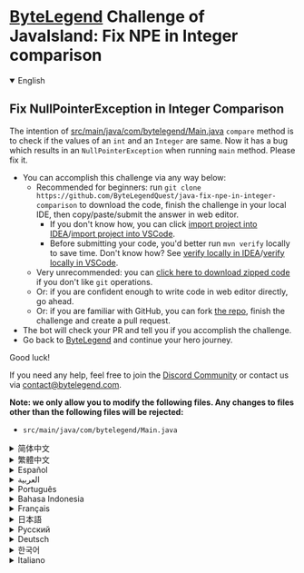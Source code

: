 # [ByteLegend](https://bytelegend.com) Challenge of JavaIsland: Fix NPE in Integer comparison

<details open='true'>
<summary>English</summary>

## Fix NullPointerException in Integer Comparison

The intention of [src/main/java/com/bytelegend/Main.java](https://github.com/ByteLegendQuest/java-fix-npe-in-integer-comparison/blob/main/src/main/java/com/bytelegend/Main.java) `compare` method is to check if the values
of an `int` and an `Integer` are same. Now it has a bug which results in an `NullPointerException`
when running `main` method. Please fix it.

- You can accomplish this challenge via any way below:
  - Recommended for beginners: run `git clone https://github.com/ByteLegendQuest/java-fix-npe-in-integer-comparison` to download the code,
    finish the challenge in your local IDE, then copy/paste/submit the answer in web editor.
    - If you don't know how, you can click [import project into IDEA](https://github.com/ByteLegendQuest/java-fix-npe-in-integer-comparison/blob/main/docs/en/clone-and-import.md)/[import project into VSCode](https://github.com/ByteLegendQuest/java-fix-npe-in-integer-comparison/blob/main/docs/en/clone-and-import-vscode.md).
    - Before submitting your code, you'd better run `mvn verify` locally to save time. Don't know how? See [verify locally in IDEA](https://github.com/ByteLegendQuest/java-fix-npe-in-integer-comparison/blob/main/docs/en/run-mvn-verify-idea.md)/[verify locally in VSCode](https://github.com/ByteLegendQuest/java-fix-npe-in-integer-comparison/blob/main/docs/en/run-mvn-verify-vscode.md).
  - Very unrecommended: you can [click here to download zipped code](https://codeload.github.com/ByteLegendQuest/java-fix-npe-in-integer-comparison/zip/refs/heads/main) if you don't like `git` operations.
  - Or: if you are confident enough to write code in web editor directly, go ahead.
  - Or: if you are familiar with GitHub, you can fork [the repo](https://github.com/ByteLegendQuest/java-fix-npe-in-integer-comparison), finish the challenge and create a pull request.
- The bot will check your PR and tell you if you accomplish the challenge.
- Go back to [ByteLegend](https://bytelegend.com) and continue your hero journey.

Good luck!

If you need any help, feel free to join the [Discord Community](https://discord.gg/35RreUUGWt) or contact us via [contact@bytelegend.com](mailto:contact@bytelegend.com).

**Note: we only allow you to modify the following files.
Any changes to files other than the following files will be rejected:**

- `src/main/java/com/bytelegend/Main.java`

</details>

<details>
<summary>简体中文</summary>

## 修复比较整数时的<ruby>空指针异常<rt>NullPointerException</rt></ruby>

[src/main/java/com/bytelegend/Main.java](https://github.com/ByteLegendQuest/java-fix-npe-in-integer-comparison/blob/main/src/main/java/com/bytelegend/Main.java)中的`compare`方法比较一个`int`和`Integer`代表的整数是否相同。
现在它有一个bug，导致运行`main`方法会抛出一个空指针异常，请修复之。

- 你可以使用以下任意一种方法完成挑战：
  - 初学者推荐：运行`git clone https://git.bytelegend.com/ByteLegendQuest/java-fix-npe-in-integer-comparison`将代码下载到本地，在本地使用IDE调试完成后复制到网页编辑器里提交。
    - 如果你不知道怎么做，可以点击[导入IDEA](https://github.com/ByteLegendQuest/java-fix-npe-in-integer-comparison/blob/main/docs/zh_hans/clone-and-import.md)/[导入VSCode](https://github.com/ByteLegendQuest/java-fix-npe-in-integer-comparison/blob/main/docs/zh_hans/clone-and-import-vscode.md)。
    - 在提交之前，你最好先在本地运行`mvn verify`验证一下答案，以节约时间。不知道如何做？请查看[在IDEA中本地验证](https://github.com/ByteLegendQuest/java-fix-npe-in-integer-comparison/blob/main/docs/zh_hans/run-mvn-verify-idea.md)/[在VSCode中本地验证](https://github.com/ByteLegendQuest/java-fix-npe-in-integer-comparison/blob/main/docs/zh_hans/run-mvn-verify-vscode.md)。
  - 非常不推荐：如果你实在不喜欢`git`命令行操作，你可以[点击这里直接下载打包好的代码](https://ghcodeload.bytelegend.com/ByteLegendQuest/java-fix-npe-in-integer-comparison/zip/refs/heads/main)。
  - 或者：如果你非常自信不需要下载代码到本地调试，可以使用网页编辑器直接提交。
  - 或者：如果你对GitHub非常熟悉，你可以fork[这个仓库](https://github.com/ByteLegendQuest/java-fix-npe-in-integer-comparison)、完成挑战后，创建一个Pull Request。
- 机器人将会检查你的答案，告诉你你是否通过了挑战。
- 回到[字节传说](https://bytelegend.com)，然后继续你的英雄旅程。

祝你好运！

如果你需要任何帮助，欢迎加入官方玩家QQ群（在[首页](https://bytelegend.com)右下角的`联系 & 关于`菜单里可以找到入群方式）或者[Discord社区](https://discord.gg/PvmqK3hF)，或email至[contact@bytelegend.com](mailto:contact@bytelegend.com)。

**注意：我们只允许您修改以下文件，任何对其他文件的修改都会被拒绝：**

- `src/main/java/com/bytelegend/Main.java`

</details>

<details>
<summary>繁體中文</summary>

修復整數比較中的 NullPointerException
-----------------------------

[src/main/java/com/bytelegend/Main.java](https://github.com/ByteLegendQuest/java-fix-npe-in-integer-comparison/blob/main/src/main/java/com/bytelegend/Main.java) `compare`方法的目的是檢查`int`和`Integer`的值是否相同。現在它有一個錯誤，在運行`main`方法時會導致`NullPointerException` 。請修復它。

-   您可以通過以下任何方式完成此挑戰：
    -   推薦給初學者：運行`git clone https://github.com/ByteLegendQuest/java-fix-npe-in-integer-comparison` -comparison 下載代碼，在本地IDE中完成挑戰，然後復制/粘貼/提交答案網頁編輯器。
        -   如果你不知道怎麼做，你可以點擊[import project into IDEA](https://github.com/ByteLegendQuest/java-fix-npe-in-integer-comparison/blob/main/docs/en/clone-and-import.md) / [import project into VSCode](https://github.com/ByteLegendQuest/java-fix-npe-in-integer-comparison/blob/main/docs/en/clone-and-import-vscode.md) 。
        -   在提交代碼之前，您最好在本地運行`mvn verify`以節省時間。不知道怎麼樣？請參閱[在 IDEA](https://github.com/ByteLegendQuest/java-fix-npe-in-integer-comparison/blob/main/docs/en/run-mvn-verify-idea.md) [中進行本地驗證/在 VSCode 中進行本地驗證](https://github.com/ByteLegendQuest/java-fix-npe-in-integer-comparison/blob/main/docs/en/run-mvn-verify-vscode.md)。
    -   非常不推薦：如果你不喜歡`git`操作，可以[點擊這裡下載壓縮代碼](https://codeload.github.com/ByteLegendQuest/java-fix-npe-in-integer-comparison/zip/refs/heads/main)。
    -   或者：如果您有足夠的信心直接在 Web 編輯器中編寫代碼，請繼續。
    -   或者：如果你熟悉 GitHub，你可以 fork[倉庫](https://github.com/ByteLegendQuest/java-fix-npe-in-integer-comparison)，完成挑戰並創建一個拉取請求。
-   機器人會檢查你的 PR 並告訴你是否完成了挑戰。
-   回到[ByteLegend](https://bytelegend.com)繼續你的英雄之旅。

祝你好運！

如果您需要任何幫助，請隨時加入[Discord 社區](https://discord.gg/35RreUUGWt)或通過[contact@bytelegend.com](mailto:contact@bytelegend.com)聯繫我們。

**注意：我們只允許您修改以下文件。對以下文件以外的文件的任何更改都將被拒絕：**

-   `src/main/java/com/bytelegend/Main.java`
</details>

<details>
<summary>Español</summary>

Arreglar NullPointerException en comparación de enteros
-------------------------------------------------------

La intención del método de `compare` [src/main/java/com/bytelegend/Main.java](https://github.com/ByteLegendQuest/java-fix-npe-in-integer-comparison/blob/main/src/main/java/com/bytelegend/Main.java) es verificar si los valores de un `int` y un `Integer` son iguales. Ahora tiene un error que da como resultado una `NullPointerException` cuando se ejecuta el método `main` . Por favor, arreglalo.

-   Puede lograr este desafío de cualquier manera a continuación:
    -   Recomendado para principiantes: ejecute `git clone https://github.com/ByteLegendQuest/java-fix-npe-in-integer-comparison` para descargar el código, finalice el desafío en su IDE local, luego copie/pegue/envíe la respuesta en Editor web.
        -   Si no sabe cómo hacerlo, puede hacer clic en [importar proyecto a IDEA](https://github.com/ByteLegendQuest/java-fix-npe-in-integer-comparison/blob/main/docs/en/clone-and-import.md) / [importar proyecto a VSCode](https://github.com/ByteLegendQuest/java-fix-npe-in-integer-comparison/blob/main/docs/en/clone-and-import-vscode.md) .
        -   Antes de enviar su código, es mejor que ejecute `mvn verify` localmente para ahorrar tiempo. ¿No sabes cómo? Ver [verificar localmente en IDEA](https://github.com/ByteLegendQuest/java-fix-npe-in-integer-comparison/blob/main/docs/en/run-mvn-verify-idea.md) / [verificar localmente en VSCode](https://github.com/ByteLegendQuest/java-fix-npe-in-integer-comparison/blob/main/docs/en/run-mvn-verify-vscode.md) .
    -   Muy poco recomendado: puede [hacer clic aquí para descargar el código comprimido](https://codeload.github.com/ByteLegendQuest/java-fix-npe-in-integer-comparison/zip/refs/heads/main) si no le gustan las operaciones de `git` .
    -   O: si tiene la confianza suficiente para escribir código en el editor web directamente, adelante.
    -   O: si está familiarizado con GitHub, puede bifurcar [el repositorio](https://github.com/ByteLegendQuest/java-fix-npe-in-integer-comparison) , finalizar el desafío y crear una solicitud de extracción.
-   El bot verificará tu PR y te dirá si logras el desafío.
-   Regrese a [ByteLegend](https://bytelegend.com) y continúe su viaje de héroe.

¡Buena suerte!

Si necesita ayuda, no dude en unirse a la [comunidad de Discord](https://discord.gg/35RreUUGWt) o contáctenos a través de [contact@bytelegend.com](mailto:contact@bytelegend.com) .

**Nota: solo le permitimos modificar los siguientes archivos. Cualquier cambio en los archivos que no sean los siguientes archivos será rechazado:**

-   `src/main/java/com/bytelegend/Main.java`
</details>

<details>
<summary>العربية</summary>

إصلاح NullPointerException في مقارنة عدد صحيح
---------------------------------------------

الغرض من أسلوب `compare` [src / main / java / com / bytelegend / Main.java](https://github.com/ByteLegendQuest/java-fix-npe-in-integer-comparison/blob/main/src/main/java/com/bytelegend/Main.java) هو التحقق مما إذا كانت قيم `int` و `Integer` متطابقة. الآن لديه خطأ ينتج عنه `NullPointerException` عند تشغيل الطريقة `main` . من فضلك أصلحه.

-   يمكنك إنجاز هذا التحدي بأي طريقة أدناه:
    -   موصى به للمبتدئين: قم بتشغيل `git clone https://github.com/ByteLegendQuest/java-fix-npe-in-integer-comparison` لتنزيل الكود ، وإنهاء التحدي في IDE المحلي الخاص بك ، ثم نسخ / لصق / إرسال الإجابة في محررشبكة.
        -   إذا كنت لا تعرف كيف يمكنك النقر فوق [استيراد مشروع إلى IDEA](https://github.com/ByteLegendQuest/java-fix-npe-in-integer-comparison/blob/main/docs/en/clone-and-import.md) / [استيراد مشروع إلى VSCode](https://github.com/ByteLegendQuest/java-fix-npe-in-integer-comparison/blob/main/docs/en/clone-and-import-vscode.md) .
        -   قبل إرسال التعليمات البرمجية الخاصة بك ، من الأفضل تشغيل `mvn verify` محليًا لتوفير الوقت. لا أعرف كيف؟ انظر [التحقق محليًا في IDEA](https://github.com/ByteLegendQuest/java-fix-npe-in-integer-comparison/blob/main/docs/en/run-mvn-verify-idea.md) / [تحقق محليًا في VSCode](https://github.com/ByteLegendQuest/java-fix-npe-in-integer-comparison/blob/main/docs/en/run-mvn-verify-vscode.md) .
    -   غير موصى به على الإطلاق: يمكنك [النقر هنا لتنزيل رمز مضغوط](https://codeload.github.com/ByteLegendQuest/java-fix-npe-in-integer-comparison/zip/refs/heads/main) إذا كنت لا تحب عمليات `git` .
    -   أو: إذا كنت واثقًا بدرجة كافية لكتابة التعليمات البرمجية في محرر الويب مباشرةً ، فابدأ.
    -   أو: إذا كنت معتادًا على GitHub ، فيمكنك تفرع [الريبو](https://github.com/ByteLegendQuest/java-fix-npe-in-integer-comparison) وإنهاء التحدي وإنشاء طلب سحب.
-   سيتحقق الروبوت من العلاقات العامة الخاصة بك ويخبرك إذا أنجزت التحدي.
-   ارجع إلى [ByteLegend وتابع](https://bytelegend.com) رحلة بطلك.

حظ سعيد!

إذا كنت بحاجة إلى أي مساعدة ، فلا تتردد في الانضمام إلى [مجتمع Discord](https://discord.gg/35RreUUGWt) أو الاتصال بنا عبر [contact@bytelegend.com](mailto:contact@bytelegend.com) .

**ملاحظة: نسمح لك فقط بتعديل الملفات التالية. سيتم رفض أي تغييرات يتم إجراؤها على الملفات بخلاف الملفات التالية:**

-   `src/main/java/com/bytelegend/Main.java`
</details>

<details>
<summary>Português</summary>

Corrigir NullPointerException na comparação de números inteiros
---------------------------------------------------------------

A intenção do método de `compare` [src/main/java/com/bytelegend/Main.java](https://github.com/ByteLegendQuest/java-fix-npe-in-integer-comparison/blob/main/src/main/java/com/bytelegend/Main.java) é verificar se os valores de um `int` e um `Integer` são os mesmos. Agora ele tem um bug que resulta em um `NullPointerException` ao executar o método `main` . Por favor, corrija.

-   Você pode realizar esse desafio de qualquer maneira abaixo:
    -   Recomendado para iniciantes: execute `git clone https://github.com/ByteLegendQuest/java-fix-npe-in-integer-comparison` para baixar o código, conclua o desafio em seu IDE local e copie/cole/envie a resposta em editor web.
        -   Se você não sabe como, você pode clicar em [import project into IDEA](https://github.com/ByteLegendQuest/java-fix-npe-in-integer-comparison/blob/main/docs/en/clone-and-import.md) / [import project into VSCode](https://github.com/ByteLegendQuest/java-fix-npe-in-integer-comparison/blob/main/docs/en/clone-and-import-vscode.md) .
        -   Antes de enviar seu código, é melhor você executar `mvn verify` localmente para economizar tempo. Não sei como? Consulte [verificar localmente em IDEA](https://github.com/ByteLegendQuest/java-fix-npe-in-integer-comparison/blob/main/docs/en/run-mvn-verify-idea.md) / [verificar localmente em VSCode](https://github.com/ByteLegendQuest/java-fix-npe-in-integer-comparison/blob/main/docs/en/run-mvn-verify-vscode.md) .
    -   Muito não recomendado: você pode [clicar aqui para baixar o código zipado](https://codeload.github.com/ByteLegendQuest/java-fix-npe-in-integer-comparison/zip/refs/heads/main) se não gostar das operações do `git` .
    -   Ou: se você estiver confiante o suficiente para escrever código diretamente no editor da web, vá em frente.
    -   Ou: se você estiver familiarizado com o GitHub, você pode fazer o fork [do repo](https://github.com/ByteLegendQuest/java-fix-npe-in-integer-comparison) , finalizar o desafio e criar uma pull request.
-   O bot verificará seu PR e informará se você cumpriu o desafio.
-   Volte para [ByteLegend](https://bytelegend.com) e continue sua jornada de herói.

Boa sorte!

Se precisar de ajuda, sinta-se à vontade para se juntar à [Comunidade Discord](https://discord.gg/35RreUUGWt) ou entre em contato conosco via [contact@bytelegend.com](mailto:contact@bytelegend.com) .

**Nota: só permitimos que você modifique os seguintes arquivos. Quaisquer alterações em arquivos que não sejam os arquivos a seguir serão rejeitadas:**

-   `src/main/java/com/bytelegend/Main.java`
</details>

<details>
<summary>Bahasa Indonesia</summary>

Perbaiki NullPointerException dalam Perbandingan Integer
--------------------------------------------------------

Maksud dari metode `compare` [src/main/Java/com/bytelegend/Main.java](https://github.com/ByteLegendQuest/java-fix-npe-in-integer-comparison/blob/main/src/main/java/com/bytelegend/Main.java) `Integer` untuk memeriksa apakah nilai `int` dan bilangan bulat sama. Sekarang ia memiliki bug yang menghasilkan `NullPointerException` saat menjalankan metode `main` . Tolong perbaiki.

-   Anda dapat menyelesaikan tantangan ini melalui cara apa pun di bawah ini:
    -   Direkomendasikan untuk pemula: jalankan `git clone https://github.com/ByteLegendQuest/java-fix-npe-in-integer-comparison` untuk mengunduh kode, selesaikan tantangan di IDE lokal Anda, lalu salin/tempel/kirim jawabannya di editor web.
        -   Jika Anda tidak tahu caranya, Anda bisa mengklik [import project into IDEA](https://github.com/ByteLegendQuest/java-fix-npe-in-integer-comparison/blob/main/docs/en/clone-and-import.md) / [import project into VSCode](https://github.com/ByteLegendQuest/java-fix-npe-in-integer-comparison/blob/main/docs/en/clone-and-import-vscode.md) .
        -   Sebelum mengirimkan kode Anda, Anda sebaiknya menjalankan `mvn verify` secara lokal untuk menghemat waktu. Tidak tahu bagaimana? Lihat [verifikasi secara lokal di IDEA](https://github.com/ByteLegendQuest/java-fix-npe-in-integer-comparison/blob/main/docs/en/run-mvn-verify-idea.md) / [verifikasi secara lokal di VSCode](https://github.com/ByteLegendQuest/java-fix-npe-in-integer-comparison/blob/main/docs/en/run-mvn-verify-vscode.md) .
    -   Sangat tidak direkomendasikan: Anda dapat [mengklik di sini untuk mengunduh kode zip](https://codeload.github.com/ByteLegendQuest/java-fix-npe-in-integer-comparison/zip/refs/heads/main) jika Anda tidak menyukai operasi `git` .
    -   Atau: jika Anda cukup percaya diri untuk menulis kode di editor web secara langsung, silakan.
    -   Atau: jika Anda terbiasa dengan GitHub, Anda dapat melakukan fork [repo](https://github.com/ByteLegendQuest/java-fix-npe-in-integer-comparison) , menyelesaikan tantangan, dan membuat permintaan tarik.
-   Bot akan memeriksa PR Anda dan memberi tahu Anda jika Anda menyelesaikan tantangan.
-   Kembali ke [ByteLegend](https://bytelegend.com) dan lanjutkan perjalanan pahlawan Anda.

Semoga beruntung!

Jika Anda memerlukan bantuan, jangan ragu untuk bergabung dengan [Komunitas Discord](https://discord.gg/35RreUUGWt) atau hubungi kami melalui [contact@bytelegend.com](mailto:contact@bytelegend.com) .

**Catatan: kami hanya mengizinkan Anda untuk mengubah file berikut. Setiap perubahan pada file selain file berikut akan ditolak:**

-   `src/main/java/com/bytelegend/Main.java`
</details>

<details>
<summary>Français</summary>

Correction de NullPointerException dans la comparaison d'entiers
----------------------------------------------------------------

L'intention de la méthode de `compare` [src/main/java/com/bytelegend/Main.java](https://github.com/ByteLegendQuest/java-fix-npe-in-integer-comparison/blob/main/src/main/java/com/bytelegend/Main.java) est de vérifier si les valeurs d'un `int` et d'un `Integer` sont identiques. Maintenant, il y a un bogue qui entraîne une `NullPointerException` lors de l'exécution de la méthode `main` . Regle-le, s'il te plait.

-   Vous pouvez accomplir ce défi de n'importe quelle manière ci-dessous:
    -   Recommandé pour les débutants : exécutez `git clone https://github.com/ByteLegendQuest/java-fix-npe-in-integer-comparison` pour télécharger le code, terminez le défi dans votre IDE local, puis copiez/collez/soumettez la réponse dans éditeur web.
        -   Si vous ne savez pas comment, vous pouvez cliquer sur [importer le projet dans IDEA](https://github.com/ByteLegendQuest/java-fix-npe-in-integer-comparison/blob/main/docs/en/clone-and-import.md) / [importer le projet dans VSCode](https://github.com/ByteLegendQuest/java-fix-npe-in-integer-comparison/blob/main/docs/en/clone-and-import-vscode.md) .
        -   Avant de soumettre votre code, vous feriez mieux d'exécuter `mvn verify` localement pour gagner du temps. Vous ne savez pas comment ? Voir [vérifier localement dans IDEA](https://github.com/ByteLegendQuest/java-fix-npe-in-integer-comparison/blob/main/docs/en/run-mvn-verify-idea.md) / [vérifier localement dans VSCode](https://github.com/ByteLegendQuest/java-fix-npe-in-integer-comparison/blob/main/docs/en/run-mvn-verify-vscode.md) .
    -   Très déconseillé : vous pouvez [cliquer ici pour télécharger le code compressé](https://codeload.github.com/ByteLegendQuest/java-fix-npe-in-integer-comparison/zip/refs/heads/main) si vous n'aimez pas les opérations `git` .
    -   Ou : si vous êtes suffisamment confiant pour écrire du code directement dans l'éditeur Web, continuez.
    -   Ou : si vous êtes familier avec GitHub, vous pouvez forker [le dépôt](https://github.com/ByteLegendQuest/java-fix-npe-in-integer-comparison) , terminer le défi et créer une demande d'extraction.
-   Le bot vérifiera votre PR et vous dira si vous accomplissez le défi.
-   Retournez à [ByteLegend](https://bytelegend.com) et continuez votre voyage de héros.

Bonne chance!

Si vous avez besoin d'aide, n'hésitez pas à rejoindre la [communauté Discord](https://discord.gg/35RreUUGWt) ou à nous contacter via [contact@bytelegend.com](mailto:contact@bytelegend.com) .

**Remarque : nous vous autorisons uniquement à modifier les fichiers suivants. Toute modification de fichiers autres que les fichiers suivants sera rejetée :**

-   `src/main/java/com/bytelegend/Main.java`
</details>

<details>
<summary>日本語</summary>

整数比較でのNullPointerExceptionを修正
-----------------------------

[src / main / java / com / bytelegend / Main.java](https://github.com/ByteLegendQuest/java-fix-npe-in-integer-comparison/blob/main/src/main/java/com/bytelegend/Main.java) `compare`メソッドの目的は、 `int`と`Integer`の値が同じであるかどうかを確認することです。現在、 `main`メソッドの実行時に`NullPointerException`が発生するバグがあります。修正してください。

-   この課題は、以下のいずれかの方法で達成できます。
    -   初心者に推奨： `git clone https://github.com/ByteLegendQuest/java-fix-npe-in-integer-comparison`を実行してコードをダウンロードし、ローカルIDEでチャレンジを終了してから、で回答をコピー/貼り付け/送信します。 Webエディター。
        -   方法がわからない場合は、\[ [プロジェクトをIDEAにインポート](https://github.com/ByteLegendQuest/java-fix-npe-in-integer-comparison/blob/main/docs/en/clone-and-import.md)\]/\[ [プロジェクトをVSCodeにインポート](https://github.com/ByteLegendQuest/java-fix-npe-in-integer-comparison/blob/main/docs/en/clone-and-import-vscode.md)\]をクリックできます。
        -   コードを送信する前に、時間を節約するためにローカルで`mvn verify`実行することをお勧めします。方法がわかりませんか？ [IDEAでローカルに](https://github.com/ByteLegendQuest/java-fix-npe-in-integer-comparison/blob/main/docs/en/run-mvn-verify-idea.md)[検証する/VSCodeでローカルに](https://github.com/ByteLegendQuest/java-fix-npe-in-integer-comparison/blob/main/docs/en/run-mvn-verify-vscode.md)検証するを参照してください。
    -   非常に推奨されていません`git`操作が気に入らない場合は、 [ここをクリックしてzipコードをダウンロード](https://codeload.github.com/ByteLegendQuest/java-fix-npe-in-integer-comparison/zip/refs/heads/main)できます。
    -   または：Webエディターで直接コードを記述できる自信がある場合は、先に進んでください。
    -   または：GitHubに精通している場合は[、リポジトリ](https://github.com/ByteLegendQuest/java-fix-npe-in-integer-comparison)をフォークしてチャレンジを終了し、プルリクエストを作成できます。
-   ボットはPRをチェックし、チャレンジを達成したかどうかを通知します。
-   [ByteLegend](https://bytelegend.com)に戻り、ヒーローの旅を続けてください。

幸運を！

ヘルプが必要な場合は、 [Discordコミュニティ](https://discord.gg/35RreUUGWt)に参加するか、contact [@bytelegend.com](mailto:contact@bytelegend.com)からお問い合わせください。

**注：変更できるのは次のファイルのみです。次のファイル以外のファイルへの変更は拒否されます。**

-   `src/main/java/com/bytelegend/Main.java`
</details>

<details>
<summary>Русский</summary>

Исправить исключение NullPointerException при сравнении целых чисел
-------------------------------------------------------------------

Цель метода `compare` [src/main/java/com/bytelegend/Main.java](https://github.com/ByteLegendQuest/java-fix-npe-in-integer-comparison/blob/main/src/main/java/com/bytelegend/Main.java) состоит в том, чтобы проверить, совпадают ли значения `int` и `Integer` . Теперь у него есть ошибка, которая приводит к `NullPointerException` при запуске `main` метода. Пожалуйста, исправьте это.

-   Вы можете выполнить эту задачу любым способом, указанным ниже:
    -   Рекомендуется для начинающих: запустите `git clone https://github.com/ByteLegendQuest/java-fix-npe-in-integer-comparison` , чтобы загрузить код, завершите задание в локальной среде IDE, затем скопируйте/вставьте/отправьте ответ в веб-редактор.
        -   Если вы не знаете как, вы можете нажать [импортировать проект в IDEA](https://github.com/ByteLegendQuest/java-fix-npe-in-integer-comparison/blob/main/docs/en/clone-and-import.md) / [импортировать проект в VSCode](https://github.com/ByteLegendQuest/java-fix-npe-in-integer-comparison/blob/main/docs/en/clone-and-import-vscode.md) .
        -   Перед отправкой кода вам лучше запустить `mvn verify` локально, чтобы сэкономить время. Не знаете как? См. « [Проверить локально в IDEA](https://github.com/ByteLegendQuest/java-fix-npe-in-integer-comparison/blob/main/docs/en/run-mvn-verify-idea.md) / [проверить локально в VSCode»](https://github.com/ByteLegendQuest/java-fix-npe-in-integer-comparison/blob/main/docs/en/run-mvn-verify-vscode.md) .
    -   Крайне не рекомендуется: вы можете [нажать здесь, чтобы загрузить заархивированный код](https://codeload.github.com/ByteLegendQuest/java-fix-npe-in-integer-comparison/zip/refs/heads/main) , если вам не нравятся операции `git` .
    -   Или: если вы достаточно уверены, чтобы писать код напрямую в веб-редакторе, вперед.
    -   Или: если вы знакомы с GitHub, вы можете разветвить [репозиторий](https://github.com/ByteLegendQuest/java-fix-npe-in-integer-comparison) , выполнить задание и создать запрос на включение.
-   Бот проверит ваш PR и сообщит, выполнили ли вы задание.
-   Вернитесь в [ByteLegend](https://bytelegend.com) и продолжайте свое героическое путешествие.

Удачи!

Если вам нужна помощь, присоединяйтесь к [сообществу Discord](https://discord.gg/35RreUUGWt) или свяжитесь с нами по [адресу contact@bytelegend.com](mailto:contact@bytelegend.com) .

**Примечание: мы разрешаем вам изменять только следующие файлы. Любые изменения в файлах, кроме следующих файлов, будут отклонены:**

-   `src/main/java/com/bytelegend/Main.java`
</details>

<details>
<summary>Deutsch</summary>

NullPointerException im Integer-Vergleich behoben
-------------------------------------------------

Die Absicht der [src/main/java/com/bytelegend/Main.java-](https://github.com/ByteLegendQuest/java-fix-npe-in-integer-comparison/blob/main/src/main/java/com/bytelegend/Main.java) `compare` besteht darin, zu überprüfen, ob die Werte eines `int` und eines `Integer` -Werts gleich sind. Jetzt hat es einen Fehler, der zu einer `NullPointerException` führt, wenn die `main` ausgeführt wird. Bitte reparieren Sie es.

-   Sie können diese Herausforderung auf eine der folgenden Arten meistern:
    -   Empfohlen für Anfänger: Führen Sie `git clone https://github.com/ByteLegendQuest/java-fix-npe-in-integer-comparison` aus, um den Code herunterzuladen, beenden Sie die Herausforderung in Ihrer lokalen IDE und kopieren/fügen/senden Sie dann die Antwort ein Web-Editor.
        -   Wenn Sie nicht wissen wie, können Sie auf [Projekt in IDEA](https://github.com/ByteLegendQuest/java-fix-npe-in-integer-comparison/blob/main/docs/en/clone-and-import.md) [importieren / Projekt in VSCode importieren klicken](https://github.com/ByteLegendQuest/java-fix-npe-in-integer-comparison/blob/main/docs/en/clone-and-import-vscode.md) .
        -   Bevor Sie Ihren Code einreichen, sollten Sie `mvn verify` besser lokal ausführen, um Zeit zu sparen. Sie wissen nicht wie? Siehe [Lokal verifizieren in IDEA](https://github.com/ByteLegendQuest/java-fix-npe-in-integer-comparison/blob/main/docs/en/run-mvn-verify-idea.md) / [Lokal verifizieren in VSCode](https://github.com/ByteLegendQuest/java-fix-npe-in-integer-comparison/blob/main/docs/en/run-mvn-verify-vscode.md) .
    -   Sehr nicht zu empfehlen: Sie können [hier klicken, um den gezippten Code herunterzuladen,](https://codeload.github.com/ByteLegendQuest/java-fix-npe-in-integer-comparison/zip/refs/heads/main) wenn Sie `git` -Operationen nicht mögen.
    -   Oder: Wenn Sie sicher genug sind, Code direkt im Web-Editor zu schreiben, fahren Sie fort.
    -   Oder: Wenn Sie sich mit GitHub auskennen, können Sie [das Repo forken](https://github.com/ByteLegendQuest/java-fix-npe-in-integer-comparison) , die Challenge beenden und einen Pull-Request erstellen.
-   Der Bot überprüft Ihre PR und teilt Ihnen mit, ob Sie die Herausforderung meistern.
-   Gehen Sie zurück zu [ByteLegend](https://bytelegend.com) und setzen Sie Ihre Heldenreise fort.

Viel Glück!

Wenn Sie Hilfe benötigen, können Sie sich gerne der [Discord Community](https://discord.gg/35RreUUGWt) anschließen oder uns über [contact@bytelegend.com kontaktieren](mailto:contact@bytelegend.com) .

**Hinweis: Wir erlauben Ihnen nur, die folgenden Dateien zu ändern. Alle Änderungen an anderen Dateien als den folgenden Dateien werden abgelehnt:**

-   `src/main/java/com/bytelegend/Main.java`
</details>

<details>
<summary>한국어</summary>

정수 비교에서 NullPointerException 수정
-------------------------------

[src/main/java/com/bytelegend/Main.java](https://github.com/ByteLegendQuest/java-fix-npe-in-integer-comparison/blob/main/src/main/java/com/bytelegend/Main.java) `compare` 메소드의 의도는 `int` 값과 `Integer` 값이 동일한지 확인하는 것입니다. 이제 `main` 메소드를 실행할 때 `NullPointerException` 이 발생하는 버그가 있습니다. 수정하세요.

-   아래 방법을 통해 이 챌린지를 완료할 수 있습니다.
    -   초보자에게 권장: `git clone https://github.com/ByteLegendQuest/java-fix-npe-in-integer-comparison` 을 실행하여 코드를 다운로드하고 로컬 IDE에서 챌린지를 완료한 다음 복사/붙여넣기/제출 웹 에디터.
        -   방법을 모르는 경우 [프로젝트를 IDEA로](https://github.com/ByteLegendQuest/java-fix-npe-in-integer-comparison/blob/main/docs/en/clone-and-import.md) [가져오기 / 프로젝트를 VSCode로 가져](https://github.com/ByteLegendQuest/java-fix-npe-in-integer-comparison/blob/main/docs/en/clone-and-import-vscode.md) 오기를 클릭할 수 있습니다.
        -   코드를 제출하기 전에 시간을 절약하기 위해 로컬에서 `mvn verify` 를 실행하는 것이 좋습니다. 방법을 모르십니까? [IDEA에서 로컬로](https://github.com/ByteLegendQuest/java-fix-npe-in-integer-comparison/blob/main/docs/en/run-mvn-verify-idea.md) [확인/VSCode에서 로컬로](https://github.com/ByteLegendQuest/java-fix-npe-in-integer-comparison/blob/main/docs/en/run-mvn-verify-vscode.md) 확인을 참조하세요.
    -   매우 권장하지 않음: `git` 작업이 마음에 들지 않으면 [여기를 클릭하여 압축 코드를 다운로드](https://codeload.github.com/ByteLegendQuest/java-fix-npe-in-integer-comparison/zip/refs/heads/main) 할 수 있습니다.
    -   또는 웹 편집기에서 직접 코드를 작성할 만큼 자신이 있다면 계속 진행하십시오.
    -   또는 GitHub에 익숙하다면 리포지토리를 분기 [하고](https://github.com/ByteLegendQuest/java-fix-npe-in-integer-comparison) 챌린지를 완료하고 풀 요청을 생성할 수 있습니다.
-   봇은 PR을 확인하고 도전 과제를 달성했는지 알려줍니다.
-   [ByteLegend](https://bytelegend.com) 로 돌아가 영웅 여정을 계속하세요.

행운을 빕니다!

도움이 필요하면 언제든지 [Discord 커뮤니티](https://discord.gg/35RreUUGWt) 에 가입하거나 [contact@bytelegend.com](mailto:contact@bytelegend.com) 을 통해 문의하세요.

**참고: 다음 파일만 수정할 수 있습니다. 다음 파일 이외의 파일에 대한 변경 사항은 거부됩니다.**

-   `src/main/java/com/bytelegend/Main.java`
</details>

<details>
<summary>Italiano</summary>

Correggi l'eccezione NullPointerException nel confronto di interi
-----------------------------------------------------------------

L'intenzione del metodo di `compare` [src/main/java/com/bytelegend/Main.java](https://github.com/ByteLegendQuest/java-fix-npe-in-integer-comparison/blob/main/src/main/java/com/bytelegend/Main.java) è di verificare se i valori di un `int` e di un `Integer` sono gli stessi. Ora ha un bug che si traduce in un `NullPointerException` durante l'esecuzione del metodo `main` . Per favore, aggiustalo.

-   Puoi portare a termine questa sfida in qualsiasi modo di seguito:
    -   Consigliato per i principianti: esegui `git clone https://github.com/ByteLegendQuest/java-fix-npe-in-integer-comparison` per scaricare il codice, completa la sfida nel tuo IDE locale, quindi copia/incolla/invia la risposta in editore web.
        -   Se non sai come fare, puoi fare clic su [importa progetto in IDEA](https://github.com/ByteLegendQuest/java-fix-npe-in-integer-comparison/blob/main/docs/en/clone-and-import.md) / [importa progetto in VSCode](https://github.com/ByteLegendQuest/java-fix-npe-in-integer-comparison/blob/main/docs/en/clone-and-import-vscode.md) .
        -   Prima di inviare il codice, è meglio eseguire `mvn verify` in locale per risparmiare tempo. Non sai come? Vedere [verifica in locale in IDEA](https://github.com/ByteLegendQuest/java-fix-npe-in-integer-comparison/blob/main/docs/en/run-mvn-verify-idea.md) / [verifica in locale in VSCode](https://github.com/ByteLegendQuest/java-fix-npe-in-integer-comparison/blob/main/docs/en/run-mvn-verify-vscode.md) .
    -   Molto sconsigliato: puoi fare [clic qui per scaricare il codice zippato](https://codeload.github.com/ByteLegendQuest/java-fix-npe-in-integer-comparison/zip/refs/heads/main) se non ti piacciono le operazioni `git` .
    -   Oppure: se sei abbastanza sicuro da scrivere il codice direttamente nell'editor web, vai avanti.
    -   Oppure: se hai familiarità con GitHub, puoi eseguire il fork [del repository](https://github.com/ByteLegendQuest/java-fix-npe-in-integer-comparison) , completare la sfida e creare una richiesta pull.
-   Il bot controllerà il tuo PR e ti dirà se hai superato la sfida.
-   Torna a [ByteLegend](https://bytelegend.com) e continua il tuo viaggio da eroe.

Buona fortuna!

Se hai bisogno di aiuto, non esitare a unirti alla [community di Discord](https://discord.gg/35RreUUGWt) o contattaci tramite [contact@bytelegend.com](mailto:contact@bytelegend.com) .

**Nota: ti permettiamo solo di modificare i seguenti file. Eventuali modifiche ai file diversi dai seguenti file verranno rifiutate:**

-   `src/main/java/com/bytelegend/Main.java`
</details>
